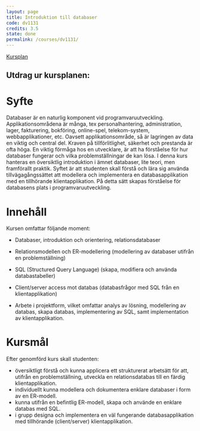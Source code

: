 ```yaml
---
layout: page
title: Introduktion till databaser
code: dv1131
credits: 3.5
state: done
permalink: /courses/dv1131/
---
```


[Kursplan](/files/courseplan/dv1131.pdf)

Utdrag ur kursplanen:
---

Syfte
===
Databaser är en naturlig komponent vid
programvaruutveckling. Applikationsområdena är
många, tex personalhantering, administration, lager,
fakturering, bokföring, online-spel, telekom-system,
webbapplikationer, etc. Oavsett
applikationsområde, så är lagringen av data en
viktig och central del. Kraven på tillförlitlighet,
säkerhet och prestanda är ofta höga. En viktig
förmåga hos en utvecklare, är att ha förståelse för
hur databaser fungerar och vilka problemställningar
de kan lösa.
I denna kurs hanteras en översiktlig introduktion i
ämnet databaser, lite teori, men framförallt praktik.
Syftet är att studenten skall förstå och lära sig
använda tillvägagångssättet att modellera och
implementera en databasapplikation med en
tillhörande klientapplikation. På detta sätt skapas
förståelse för databasens plats i
programvaruutveckling.

Innehåll
===
Kursen omfattar följande moment:

- Databaser, introduktion och orientering,
relationsdatabaser

- Relationsmodellen och ER-modellering
(modellering av databaser utifrån en
problemställning)

- SQL (Structured Query Language) (skapa,
modifiera och använda databastabeller)

- Client/server access mot databas (databasfrågor
med SQL från en klientapplikation)

- Arbete i projektform, vilket omfattar analys av
lösning, modellering av databas, skapa databas,
implementering av SQL, samt implementation av
klientapplikation.

Kursmål
===
Efter genomförd kurs skall studenten:

- översiktligt förstå och kunna applicera ett
strukturerat arbetsätt för att, utifrån en
problemställning, utveckla en relationsdatabas till
en färdig klientapplikation.
- individuellt kunna modellera och dokumentera
enklare databaser i form av en ER-modell.
- kunna utifrån en befintlig ER-modell, skapa och
använde en enklare databas med SQL.
- i grupp designa och implementera en väl
fungerande databasapplikation med tillhörande
(client/server) klientapplikation.
